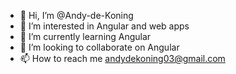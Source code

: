 - 👋 Hi, I’m @Andy-de-Koning
- 👀 I’m interested in Angular and web apps
- 🌱 I’m currently learning Angular
- 💞️ I’m looking to collaborate on Angular
- 📫 How to reach me andydekoning03@gmail.com

<!---
Andy-de-Koning/Andy-de-Koning is a ✨ special ✨ repository because its `README.md` (this file) appears on your GitHub profile.
You can click the Preview link to take a look at your changes.
--->
